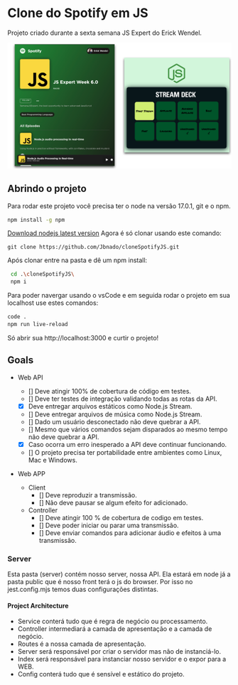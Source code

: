 # Clone do Spotify em JS
Projeto criado durante a sexta semana JS Expert do Erick Wendel.

<img src="./print/demo.png" />

## Abrindo o projeto
Para rodar este projeto você precisa ter o node na versão 17.0.1, git e o npm.
```bash
npm install -g npm
```
[Download nodejs latest version](https://nodejs.org/en/)
Agora é só clonar usando este comando:
```git
git clone https://github.com/Jbnado/cloneSpotifyJS.git
```
Após clonar entre na pasta e dê um npm install:
```bash
 cd .\cloneSpotifyJS\
 npm i
```
Para poder navergar usando o vsCode e em seguida rodar o projeto em sua localhost use estes comandos:
```bash
code .
npm run live-reload
```
Só abrir sua http://localhost:3000 e curtir o projeto!

## Goals

- Web API
    - [] Deve atingir 100% de cobertura de código em testes.
    - [] Deve ter testes de integração validando todas as rotas da API.
    - [X] Deve entregar arquivos estáticos como Node.js Stream.
    - [] Deve entregar arquivos de música como Node.js Stream.
    - [] Dado um usuário desconectado não deve quebrar a API.
    - [] Mesmo que vários comandos sejam disparados ao mesmo tempo não deve quebrar a API.
    - [X] Caso ocorra um erro inesperado a API deve continuar funcionando.
    - [] O projeto precisa ter portabilidade entre ambientes como Linux, Mac e Windows.

- Web APP
    - Client
        - [] Deve reproduzir a transmissão.
        - [] Não deve pausar se algum efeito for adicionado.
    - Controller
        - [] Deve atingir 100 % de cobertura de codigo em testes.
        - [] Deve poder iniciar ou parar uma transmissão.
        - [] Deve enviar comandos para adicionar áudio e efeitos à uma transmissão.

### Server
Esta pasta (server) contém nosso server, nossa API. Ela estará em node já a pasta public que é nosso front terá o js do browser. Por isso no jest.config.mjs temos duas configurações distintas.

#### Project Architecture
- Service conterá tudo que é regra de negócio ou processamento.
- Controller intermediará a camada de apresentação e a camada de negócio.
- Routes é a nossa camada de apresentação.
- Server será responsável por criar o servidor mas não de instanciá-lo.
- Index será responsável para instanciar nosso servidor e o expor para a WEB.
- Config conterá tudo que é sensível e estático do projeto.